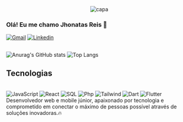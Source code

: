 
<div align="center">
  <img alt="capa" src="https://cdn.discordapp.com/attachments/1078808081984655392/1242149438668144650/jhonatas_reis.png?ex=664cc950&is=664b77d0&hm=636703182c454e1c892c2ac0a3e6a52841c02ed193f6c5e81f102fe1696a837b&">
</div>

### Olá! Eu me chamo Jhonatas Reis 👋
[![Gmail](https://img.shields.io/badge/Gmail-35EDE7?style=for-the-badge&logo=gmail&logoColor=black)](mailto:programador.jhonatasreis@gmail.com)
[![Linkedin](https://img.shields.io/badge/LinkedIn-35EDE7?style=for-the-badge&logo=linkedin&logoColor=black)](https://www.linkedin.com/in/jhonatas-reis-77109330b/)
##

  ![Anurag's GitHub stats](https://github-readme-stats.vercel.app/api?username=JhonatasReis3&show_icons=true&theme=gotham)
  ![Top Langs](https://github-readme-stats.vercel.app/api/top-langs/?username=anuraghazra&layout=compact&theme=gotham)


##
## Tecnologias
<div style="display:inline_block"> </br>
  <img alt = "JavaScript" src="https://img.shields.io/badge/JavaScript-35EDE7?style=for-the-badge&logo=javascript&logoColor=black" />
  <img alt = "React" src="https://img.shields.io/badge/React-35EDE7?style=for-the-badge&logo=react&logoColor=black" />
  <img alt = "SQL" src="https://img.shields.io/badge/MySQL-35EDE7?style=for-the-badge&logo=mysql&logoColor=black" />
  <img alt = "Php" src="https://img.shields.io/badge/PHP-35EDE7?style=for-the-badge&logo=php&logoColor=black">
  <img alt = "Tailwind" src="https://img.shields.io/badge/Tailwind_CSS-35EDE7?style=for-the-badge&logo=tailwind-css&logoColor=black"/>
  <img alt ="Dart" src="https://img.shields.io/badge/Dart-35EDE7?style=for-the-badge&logo=dart&logoColor=black"/>
  <img alt ="Flutter" src="https://img.shields.io/badge/Flutter-35EDE7?style=for-the-badge&logo=flutter&logoColor=black"/>
</div>
Desenvolvedor web e mobile júnior, apaixonado por tecnologia e comprometido em conectar o máximo de pessoas possível através de soluções inovadoras.🔥

